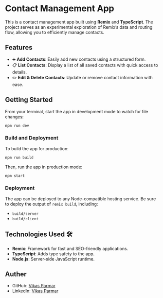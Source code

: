 # Contact Management App

This is a contact management app built using **Remix** and **TypeScript**. The project serves as an experimental exploration of Remix’s data and routing flow, allowing you to efficiently manage contacts.

## Features
- ➕ **Add Contacts**: Easily add new contacts using a structured form.
- 📋 **List Contacts**: Display a list of all saved contacts with quick access to details.
- ✏️ **Edit & Delete Contacts**: Update or remove contact information with ease.
  
## Getting Started

From your terminal, start the app in development mode to watch for file changes:

```sh
npm run dev
```

### Build and Deployment

To build the app for production:

```sh
npm run build
```

Then, run the app in production mode:

```sh
npm start
```

### Deployment
The app can be deployed to any Node-compatible hosting service. Be sure to deploy the output of `remix build`, including:
- `build/server`
- `build/client`

## Technologies Used 🛠️
- **Remix**: Framework for fast and SEO-friendly applications.
- **TypeScript**: Adds type safety to the app.
- **Node.js**: Server-side JavaScript runtime.

## Auther
- GitHub: [ Vikas Parmar ](https://github.com/vikas-parmar)
- LinkedIn: [ Vikas Parmar ](https://www.linkedin.com/in/vikas-parmar/)
